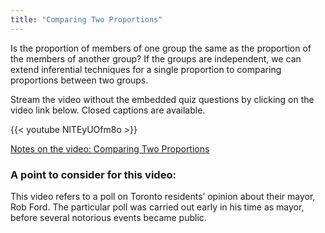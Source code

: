 ```yaml
---
title: "Comparing Two Proportions"
---
```


Is the proportion of members of one group the same as the proportion of the members of another group? If the groups are independent, we can extend inferential techniques for a single proportion to comparing proportions between two groups.

Stream the video without the embedded quiz questions by clicking on the video link below. Closed captions are available.

{{< youtube NlTEyUOfm8o >}}

[Notes on the video: Comparing Two Proportions](../10-2-Comparing-Two-Proportions.pdf)

### A point to consider for this video:

This video refers to a poll on Toronto residents’ opinion about their mayor, Rob Ford. The particular poll was carried out early in his time as mayor, before several notorious events became public.